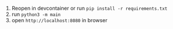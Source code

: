 1. Reopen in devcontainer or run `pip install -r requirements.txt`
2. run `python3 -m main`
3. open `http://localhost:8080` in browser
